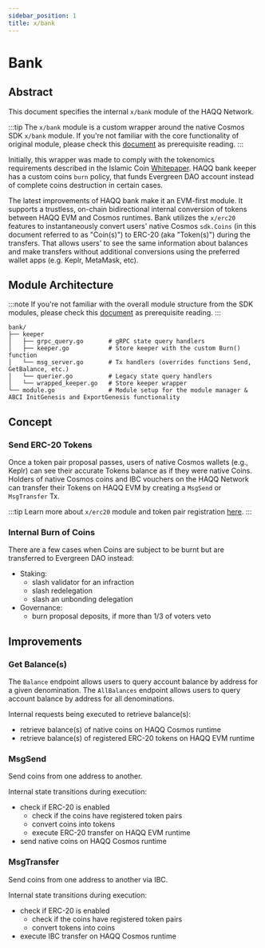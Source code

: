 ```yaml
---
sidebar_position: 1
title: x/bank
---
```


# Bank


## Abstract

This document specifies the internal `x/bank` module of the HAQQ Network.

:::tip
The `x/bank` module is a custom wrapper around the native Cosmos SDK `x/bank` module.
If you're not familiar with the core functionality of original module, please check this
[document](https://docs.cosmos.network/main/modules/bank) as prerequisite reading.
:::

Initially, this wrapper was made to comply with the tokenomics requirements described in the Islamic Coin
[Whitepaper](https://islamiccoin.net/whitepaper). HAQQ bank keeper has a custom coins `burn` policy, that funds
Evergreen DAO account instead of complete coins destruction in certain cases.

The latest improvements of HAQQ bank make it an EVM-first module. It supports a trustless, on-chain bidirectional 
internal conversion of tokens between HAQQ EVM and Cosmos runtimes. Bank utilizes the `x/erc20` features
to instantaneously convert users' native Cosmos `sdk.Coins` (in this document referred to as "Coin(s)") 
to ERC-20 (aka "Token(s)") during the transfers. That allows users' to see the same information about
balances and make transfers without additional conversions using the preferred wallet apps (e.g. Keplr, MetaMask, etc).

## Module Architecture

:::note
If you're not familiar with the overall module structure from the SDK modules, please check this
[document](https://docs.cosmos.network/main/building-modules/structure.html) as prerequisite reading.
:::

```shell
bank/
├── keeper
│   ├── grpc_query.go       # gRPC state query handlers
│   ├── keeper.go           # Store keeper with the custom Burn() function
│   └── msg_server.go       # Tx handlers (overrides functions Send, GetBalance, etc.) 
│   └── querier.go          # Legacy state query handlers
│   └── wrapped_keeper.go   # Store keeper wrapper
└── module.go               # Module setup for the module manager & ABCI InitGenesis and ExportGenesis functionality
```

## Concept

### Send ERC-20 Tokens

Once a token pair proposal passes, users of native Cosmos wallets (e.g., Keplr) can see their accurate Tokens
balance as if they were native Coins.
Holders of native Cosmos coins and IBC vouchers on the HAQQ Network can transfer their Tokens on HAQQ EVM 
by creating a `MsgSend` or `MsgTransfer` Tx.

:::tip
Learn more about `x/erc20` module and token pair registration [here](erc20.md).
:::

### Internal Burn of Coins

There are a few cases when Coins are subject to be burnt but are transferred to Evergreen DAO instead:

- Staking:
  - slash validator for an infraction
  - slash redelegation
  - slash an unbonding delegation
- Governance:
  - burn proposal deposits, if more than 1/3 of voters veto

## Improvements

### Get Balance(s)

The `Balance` endpoint allows users to query account balance by address for a given denomination.
The `AllBalances` endpoint allows users to query account balance by address for all denominations.

Internal requests being executed to retrieve balance(s):

- retrieve balance(s) of native coins on HAQQ Cosmos runtime
- retrieve balance(s) of registered ERC-20 tokens on HAQQ EVM runtime

### MsgSend

Send coins from one address to another.

Internal state transitions during execution:

- check if ERC-20 is enabled
  - check if the coins have registered token pairs
  - convert coins into tokens
  - execute ERC-20 transfer on HAQQ EVM runtime
- send native coins on HAQQ Cosmos runtime

### MsgTransfer

Send coins from one address to another via IBC.

Internal state transitions during execution:

- check if ERC-20 is enabled
    - check if the coins have registered token pairs
    - convert tokens into coins
- execute IBC transfer on HAQQ Cosmos runtime
